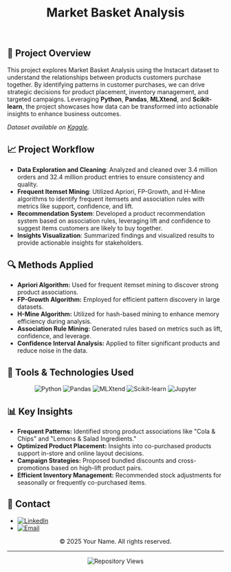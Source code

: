 <h1 align="center">Market Basket Analysis</h1>

<br/>

<h2>🚀 <strong>Project Overview</strong></h2>
<p>
This project explores Market Basket Analysis using the Instacart dataset to understand the relationships between products customers purchase together. By identifying patterns in customer purchases, we can drive strategic decisions for product placement, inventory management, and targeted campaigns. Leveraging <strong>Python</strong>, <strong>Pandas</strong>, <strong>MLXtend</strong>, and <strong>Scikit-learn</strong>, the project showcases how data can be transformed into actionable insights to enhance business outcomes.
</p>
<p><em>Dataset available on <a href="https://www.kaggle.com/datasets/psparks/instacart-market-basket-analysis" target="_blank">Kaggle</a>.</em></p>

<h2>📈 <strong>Project Workflow</strong></h2>
<ul>
  <li><strong>Data Exploration and Cleaning</strong>: Analyzed and cleaned over 3.4 million orders and 32.4 million product entries to ensure consistency and quality.</li>
  <li><strong>Frequent Itemset Mining</strong>: Utilized Apriori, FP-Growth, and H-Mine algorithms to identify frequent itemsets and association rules with metrics like support, confidence, and lift.</li>
  <li><strong>Recommendation System</strong>: Developed a product recommendation system based on association rules, leveraging lift and confidence to suggest items customers are likely to buy together.</li>
  <li><strong>Insights Visualization</strong>: Summarized findings and visualized results to provide actionable insights for stakeholders.
</li>
</ul>

<h2>🔍 <strong>Methods Applied</strong></h2>
<ul>
  <li><strong>Apriori Algorithm:</strong> Used for frequent itemset mining to discover strong product associations.</li>
  <li><strong>FP-Growth Algorithm:</strong> Employed for efficient pattern discovery in large datasets.</li>
  <li><strong>H-Mine Algorithm:</strong> Utilized for hash-based mining to enhance memory efficiency during analysis.</li>
  <li><strong>Association Rule Mining:</strong> Generated rules based on metrics such as lift, confidence, and leverage.</li>
  <li><strong>Confidence Interval Analysis:</strong> Applied to filter significant products and reduce noise in the data.</li>
</ul>

<h2>🔧 <strong>Tools & Technologies Used</strong></h2>
<div align="center">
    <img src="https://img.shields.io/badge/python-3670A0?style=for-the-badge&logo=python&logoColor=ffdd54" alt="Python"/>
    <img src="https://img.shields.io/badge/pandas-150458?style=for-the-badge&logo=pandas&logoColor=white" alt="Pandas"/>
    <img src="https://img.shields.io/badge/MLXtend-FFD700?style=for-the-badge" alt="MLXtend"/>
    <img src="https://img.shields.io/badge/Scikit--learn-F7931E?style=for-the-badge&logo=scikitlearn&logoColor=white" alt="Scikit-learn"/>
    <img src="https://img.shields.io/badge/Jupyter-DA5B0B?style=for-the-badge&logo=jupyter&logoColor=white" alt="Jupyter"/>
</div>

<h2>📊 <strong>Key Insights</strong></h2>
<ul>
  <li><strong>Frequent Patterns:</strong> Identified strong product associations like "Cola & Chips" and "Lemons & Salad Ingredients."</li>
  <li><strong>Optimized Product Placement:</strong> Insights into co-purchased products support in-store and online layout decisions.</li>
  <li><strong>Campaign Strategies:</strong> Proposed bundled discounts and cross-promotions based on high-lift product pairs.</li>
  <li><strong>Efficient Inventory Management:</strong> Recommended stock adjustments for seasonally or frequently co-purchased items.</li>
</ul>

<h2>📢 <strong>Contact</strong></h2>
<ul>
    <li><a href="https://www.linkedin.com/in/yourusername/" target="_blank"><img src="https://img.shields.io/badge/LinkedIn-%230077B5.svg?logo=linkedin&logoColor=white" alt="LinkedIn"/></a></li>
    <li><a href="mailto:your.email@example.com"><img src="https://img.shields.io/badge/Email-D14836?logo=gmail&logoColor=white" alt="Email"/></a></li>
</ul>

<p align="center">&copy; 2025 Your Name. All rights reserved.</p>

<hr>

<p align="center">
<img src="https://komarev.com/ghpvc/?username=ecembayindir&repo=basket-analysis&label=Repository%20views&color=0e75b6&style=flat&base=1" alt="Repository Views">
</p>

